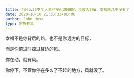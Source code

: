 ```yaml
---
title: 为什么25岁个人资产接近3000W，年收入70W，幸福感几乎没有？
date: 2020-10-10 21:30:33+00:00
author: John Hexa
type: 家族答集
---
```

幸福不是你背后的路，也不是你远方的目标，

而是你前进时掠过耳边的风。

你在动，就有风。

你停下，不管你停在多么了不起的地方，风就没了。


